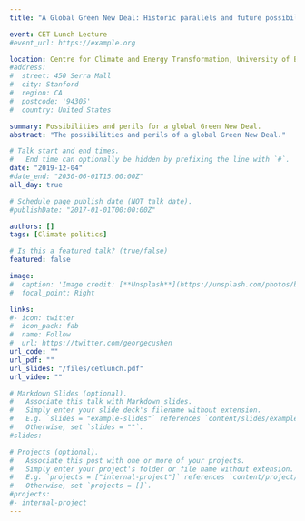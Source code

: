 ```yaml
---
title: "A Global Green New Deal: Historic parallels and future possibilities"

event: CET Lunch Lecture
#event_url: https://example.org

location: Centre for Climate and Energy Transformation, University of Bergen
#address:
#  street: 450 Serra Mall
#  city: Stanford
#  region: CA
#  postcode: '94305'
#  country: United States

summary: Possibilities and perils for a global Green New Deal.
abstract: "The possibilities and perils of a global Green New Deal."

# Talk start and end times.
#   End time can optionally be hidden by prefixing the line with `#`.
date: "2019-12-04"
#date_end: "2030-06-01T15:00:00Z"
all_day: true

# Schedule page publish date (NOT talk date).
#publishDate: "2017-01-01T00:00:00Z"

authors: []
tags: [Climate politics]

# Is this a featured talk? (true/false)
featured: false

image:
#  caption: 'Image credit: [**Unsplash**](https://unsplash.com/photos/bzdhc5b3Bxs)'
#  focal_point: Right

links:
#- icon: twitter
#  icon_pack: fab
#  name: Follow
#  url: https://twitter.com/georgecushen
url_code: ""
url_pdf: ""
url_slides: "/files/cetlunch.pdf"
url_video: ""

# Markdown Slides (optional).
#   Associate this talk with Markdown slides.
#   Simply enter your slide deck's filename without extension.
#   E.g. `slides = "example-slides"` references `content/slides/example-slides.md`.
#   Otherwise, set `slides = ""`.
#slides: 

# Projects (optional).
#   Associate this post with one or more of your projects.
#   Simply enter your project's folder or file name without extension.
#   E.g. `projects = ["internal-project"]` references `content/project/deep-learning/index.md`.
#   Otherwise, set `projects = []`.
#projects:
#- internal-project
---
```

